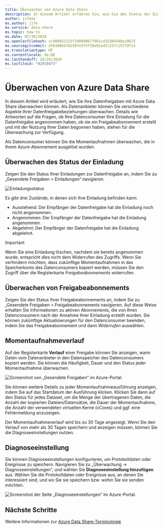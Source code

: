 ```yaml
---
title: Überwachen von Azure Data Share
description: In diesem Artikel erfahren Sie, wie Sie den Status der Einladung, Freigabeabonnements und den Momentaufnahmeverlauf in Azure Data Share überwachen.
author: jifems
ms.author: jife
ms.service: data-share
ms.topic: how-to
ms.date: 07/30/2020
ms.openlocfilehash: cc400922115f348090677661cd1b30434be19b72
ms.sourcegitcommit: d76108b476259fe3f5f20a91ed2c237c1577df14
ms.translationtype: HT
ms.contentlocale: de-DE
ms.lasthandoff: 10/29/2020
ms.locfileid: "92910473"
---
```

# <a name="monitor-azure-data-share"></a>Überwachen von Azure Data Share  

In diesem Artikel wird erläutert, wie Sie Ihre Datenfreigaben mit Azure Data Share überwachen können. Als Datenanbieter können Sie verschiedene Aspekte Ihrer Datenfreigabebeziehungen überwachen. Details wie Antworten auf die Fragen, ob Ihre Datenconsumer Ihre Einladung für die Datenfreigabe angenommen haben, ob sie ein Freigabeabonnement erstellt und mit der Nutzung Ihrer Daten begonnen haben, stehen für die Überwachung zur Verfügung. 

Als Datenconsumer können Sie die Momentaufnahmen überwachen, die in Ihrem Azure-Abonnement ausgelöst wurden. 

## <a name="monitor-invitation-status"></a>Überwachen des Status der Einladung

Zeigen Sie den Status Ihrer Einladungen zur Datenfreigabe an, indem Sie zu „Gesendete Freigaben > Einladungen“ navigieren. 

![Einladungsstatus](./media/invitation-status.png "Einladungsstatus") 

Es gibt drei Zustände, in denen sich Ihre Einladung befinden kann:

* Ausstehend: Der Empfänger der Datenfreigabe hat die Einladung noch nicht angenommen.
* Angenommen: Der Empfänger der Datenfreigabe hat die Einladung angenommen.
* Abgelehnt: Der Empfänger der Datenfreigabe hat die Einladung abgelehnt.

> [!IMPORTANT]
> Wenn Sie eine Einladung löschen, nachdem sie bereits angenommen wurde, entspricht dies nicht dem Widerrufen des Zugriffs. Wenn Sie verhindern möchten, dass zukünftige Momentaufnahmen in das Speicherkonto des Datenconsumers kopiert werden, müssen Sie den Zugriff über die Registerkarte *Freigabeabonnements* widerrufen. 

## <a name="monitor-share-subscriptions"></a>Überwachen von Freigabeabonnements

Zeigen Sie den Status Ihrer Freigabeabonnements an, indem Sie zu „Gesendete Freigaben > Freigabeabonnements navigieren. Auf diese Weise erhalten Sie Informationen zu aktiven Abonnements, die von Ihren Datenconsumern nach der Annahme Ihrer Einladung erstellt wurden. Sie können zukünftige Aktualisierungen für den Datenconsumer beenden, indem Sie das Freigabeabonnement und dann *Widerrufen* auswählen. 

## <a name="snapshot-history"></a>Momentaufnahmeverlauf 

Auf der Registerkarte **Verlauf** einer Freigabe können Sie anzeigen, wann Daten vom Datenanbieter in den Datenspeicher des Datenconsumers kopiert werden. Sie können die Häufigkeit, Dauer und den Status jeder Momentaufnahme überwachen. 

![Screenshot von „Gesendete Freigaben“ im Azure-Portal.](./media/sent-shares.png "Momentaufnahmeverlauf") 

Sie können weitere Details zu jeder Momentaufnahmeausführung anzeigen, indem Sie auf das Startdatum der Ausführung klicken. Klicken Sie dann auf den Status für jedes Dataset, um die Menge der übertragenen Daten, die Anzahl der kopierten Dateien/Datensätze, die Dauer der Momentaufnahme, die Anzahl der verwendeten virtuellen Kerne (vCores) und ggf. eine Fehlermeldung anzuzeigen. 

Der Momentaufnahmeverlauf wird bis zu 30 Tage angezeigt. Wenn Sie den Verlauf von mehr als 30 Tagen speichern und anzeigen müssen, können Sie die Diagnoseeinstellungen nutzen.

## <a name="diagnostic-setting"></a>Diagnoseeinstellung

Sie können Diagnoseeinstellungen konfigurieren, um Protokolldaten oder Ereignisse zu speichern. Navigieren Sie zu „Überwachung -> Diagnoseeinstellungen“, und wählen Sie **Diagnoseeinstellung hinzufügen** aus. Wählen Sie die Protokolldaten oder Ereignisse aus, an denen Sie interessiert sind, und wo Sie sie speichern bzw. wohin Sie sie senden möchten. 

![Screenshot der Seite „Diagnoseeinstellungen“ im Azure-Portal.](./media/diagnostic-settings.png "Diagnoseeinstellungen") 

## <a name="next-steps"></a>Nächste Schritte 

Weitere Informationen zur [Azure Data Share-Terminologie](terminology.md)